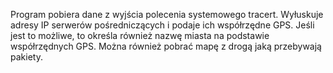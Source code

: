 Program pobiera dane z wyjścia polecenia systemowego tracert.
Wyłuskuje adresy IP serwerów pośredniczących i podaje ich współrzędne GPS.
Jeśli jest to możliwe, to określa również nazwę miasta na podstawie współrzędnych GPS.
Można również pobrać mapę z drogą jaką przebywają pakiety.
